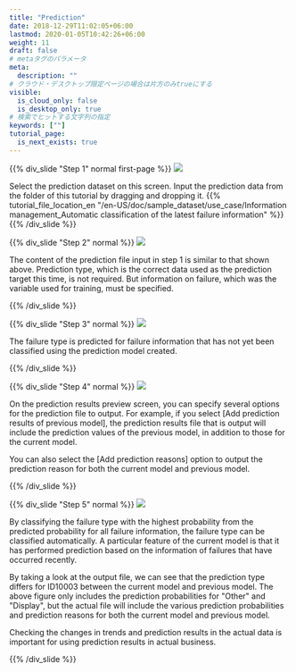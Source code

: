 ```yaml
---
title: "Prediction"
date: 2018-12-29T11:02:05+06:00
lastmod: 2020-01-05T10:42:26+06:00
weight: 11
draft: false
# metaタグのパラメータ
meta:
  description: ""
# クラウド・デスクトップ限定ページの場合は片方のみtrueにする
visible:
  is_cloud_only: false
  is_desktop_only: true
# 検索でヒットする文字列の指定
keywords: [""]
tutorial_page:
  is_next_exists: true
---
```


{{% div_slide "Step 1" normal first-page %}}
![](../img_en/t_slide27.png)

Select the prediction dataset on this screen. Input the prediction data from the folder of this tutorial by dragging and dropping it.
{{% tutorial_file_location_en "/en-US/doc/sample_dataset/use_case/Information management_Automatic classification of the latest failure information" %}}
{{% /div_slide %}}

{{% div_slide "Step 2" normal %}}
![](../img_en/t_slide28.png)

The content of the prediction file input in step 1 is similar to that shown above.
Prediction type, which is the correct data used as the prediction target this time, is not required.
But information on failure, which was the variable used for training, must be specified.

{{% /div_slide %}}

{{% div_slide "Step 3" normal %}}
![](../img_en/t_slide16.png)

The failure type is predicted for failure information that has not yet been classified using the prediction model created.

{{% /div_slide %}}


{{% div_slide "Step 4" normal %}}
![](../img_en/t_slide17.png)

On the prediction results preview screen, you can specify several options for the prediction file to output.
For example, if you select [Add prediction results of previous model], the prediction results file that is output
will include the prediction values of the previous model, in addition to those for the current model.

You can also select the [Add prediction reasons] option to output the prediction reason for both the current model and previous model.

{{% /div_slide %}}

{{% div_slide "Step 5" normal %}}
![](../img_en/t_slide36.png)

By classifying the failure type with the highest probability from the predicted probability for all failure information, the failure type can be classified automatically.
A particular feature of the current model is that it has performed prediction based on the information of failures that have occurred recently.

By taking a look at the output file, we can see that the prediction type differs for ID10003 between the current model and previous model.
The above figure only includes the prediction probabilities for "Other" and "Display", but the actual file will include the various prediction probabilities and prediction reasons for both the current model and previous model.

Checking the changes in trends and prediction results in the actual data is important for using prediction results in actual business.

{{% /div_slide %}}


